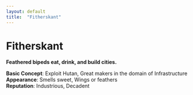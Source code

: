 ```yaml
---
layout: default
title:  "Fitherskant"
---
```


Fitherskant
===========

**Feathered bipeds eat, drink, and build cities.**

**Basic Concept**: Exploit Hutan, Great makers in the domain of Infrastructure  
**Appearance**: Smells sweet, Wings or feathers  
**Reputation**: Industrious, Decadent  
